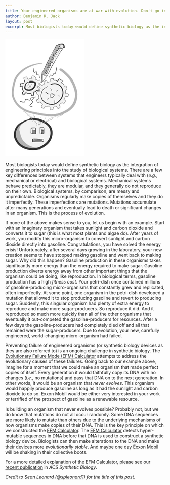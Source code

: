 ```yaml
---
title: Your engineered organisms are at war with evolution. Don't go in unprepared.
author: Benjamin R. Jack
layout: post
excerpt: Most biologists today would define synthetic biology as the integration...
---
```


<img src="/assets/efm-calc-500x743-2x.jpg" width="250" height="371" alt="A broken synthetic biology device" />

Most biologists today would define synthetic biology as the integration of engineering principles into the study of biological systems. There are a few key differences between systems that engineers typically deal with (_e.g._, mechanical or electrical) and biological systems. Mechanical systems behave predictably, they are modular, and they generally do not reproduce on their own. Biological systems, by comparison, are messy and unpredictable. Organisms regularly make copies of themselves and they do it imperfectly. These imperfections are mutations. Mutations accumulate after many generations and eventually lead to death or significant changes in an organism. This is the process of evolution.

If none of the above makes sense to you, let us begin with an example. Start with an imaginary organism that takes sunlight and carbon dioxide and converts it to sugar (this is what most plants and algae do). After years of work, you modify this micro-organism to convert sunlight and carbon dioxide directly into gasoline. Congratulations, you have solved the energy crisis! Unfortunately, after several days growing in the laboratory, your new creation seems to have stopped making gasoline and went back to making sugar. Why did this happen? Gasoline production in these organisms takes significantly more energy than the energy required to make sugar. Gasoline production diverts energy away from other important things that the organism could be doing, like reproduction. In biological terms, gasoline production has a high _fitness cost_. Your petri-dish once contained millions of gasoline-producing micro-organisms that constantly grew and replicated, often imperfectly. At some point, one organism in the petri-dish developed a mutation that allowed it to stop producing gasoline and revert to producing sugar. Suddenly, this singular organism had plenty of extra energy to reproduce and make more sugar-producers. So reproduce it did. And it reproduced so much more quickly than all of the other organisms that eventually it out-competed the gasoline-producers for resources. After a few days the gasoline-producers had completely died off and all that remained were the sugar-producers. Due to evolution, your new, carefully engineered, world-changing micro-organism had failed.

Preventing failure of engineered organisms (or synthetic biology devices as they are also referred to) is an ongoing challenge in synthetic biology. The [Evolutionary Failure Mode (EFM) Calculator](http://barricklab.org/efm) attempts to address the evolutionary causes of these failures. Going back to our example above, imagine for a moment that we could make an organism that made perfect copies of itself. Every generation it would faithfully copy its DNA with no changes (_i.e._, no mutations) and pass that DNA on to the next generation. In other words, it would be an organism that _never evolves_. This organism would happily produce gasoline as long as it had the sunlight and carbon dioxide to do so. Exxon Mobil would be either very interested in your work or terrified of the prospect of gasoline as a renewable resource. 

Is building an organism that never evolves possible? Probably not, but we do know that mutations do not all occur randomly. Some DNA sequences are more likely to mutate than others due to the underlying mechanisms of how organisms make copies of their DNA. This is the key principle on which we constructed the [EFM Calculator](http://barricklab.org/efm). The [EFM Calculator](http://barricklab.org/efm) detects hyper-mutable sequences in DNA before that DNA is used to construct a synthetic biology device. Biologists can then make alterations to the DNA and make their devices more _evolutionarily stable_. And maybe one day Exxon Mobil will be shaking in their collective boots. 

For a more detailed explanation of the EFM Calculator, please see our [recent publication](https://dx.doi.org/10.1021/acssynbio.5b00068) in _ACS Synthetic Biology_.

_Credit to Sean Leonard ([@spleonard1](http://twitter.com/spleonard1)) for the title of this post._